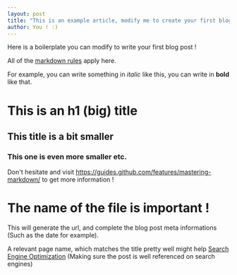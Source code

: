```yaml
---
layout: post
title: "This is an example article, modify me to create your first blog post !"
author: You ! :)
---
```


Here is a boilerplate you can modify to write your first blog post !

All of the [markdown rules](https://guides.github.com/features/mastering-markdown/) apply here.

For example, you can write something in *italic* like this, you can write in **bold** like that. 

# This is an h1 (big) title
## This title is a bit smaller
### This one is even more smaller etc.

Don't hesitate and visit https://guides.github.com/features/mastering-markdown/ to get more information ! 

# The name of the file is important !
This will generate the url, and complete the blog post meta informations (Such as the date for example).

A relevant page name, which matches the title pretty well might help [Search Engine Optimization](https://en.wikipedia.org/wiki/Search_engine_optimization) (Making sure the post is well referenced on search engines)